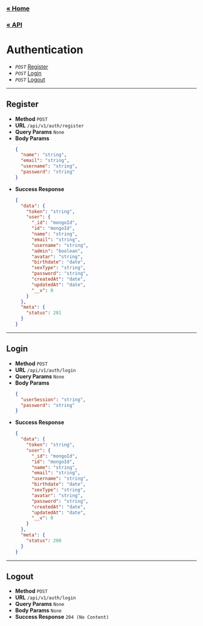 ### [&laquo; Home](../../README.md)

### [&laquo; API](../API.md)

# Authentication

- _`POST`_ [Register](#register)
- _`POST`_ [Login](#login)
- _`POST`_ [Logout](#logout)

---

## Register

- **Method** `POST`
- **URL** `/api/v1/auth/register`
- **Query Params** `None`
- **Body Params**
  ```json
  {
    "name": "string",
    "email": "string",
    "username": "string",
    "password": "string"
  }
  ```
- **Success Response**
  ```json
  {
    "data": {
      "token": "string",
      "user": {
        "_id": "mongoId",
        "id": "mongoId",
        "name": "string",
        "email": "string",
        "username": "string",
        "admin": "boolean",
        "avatar": "string",
        "birthdate": "date",
        "sexType": "string",
        "password": "string",
        "createdAt": "date",
        "updatedAt": "date",
        "__v": 0
      }
    },
    "meta": {
      "status": 201
    }
  }
  ```

---

## Login

- **Method** `POST`
- **URL** `/api/v1/auth/login`
- **Query Params** `None`
- **Body Params**
  ```json
  {
    "userSession": "string",
    "password": "string"
  }
  ```
- **Success Response**
  ```json
  {
    "data": {
      "token": "string",
      "user": {
        "_id": "mongoId",
        "id": "mongoId",
        "name": "string",
        "email": "string",
        "username": "string",
        "birthdate": "date",
        "sexType": "string",
        "avatar": "string",
        "password": "string",
        "createdAt": "date",
        "updatedAt": "date",
        "__v": 0
      }
    },
    "meta": {
      "status": 200
    }
  }
  ```

---

## Logout

- **Method** `POST`
- **URL** `/api/v1/auth/login`
- **Query Params** `None`
- **Body Params** `None`
- **Success Response** `204 (No Content)`
